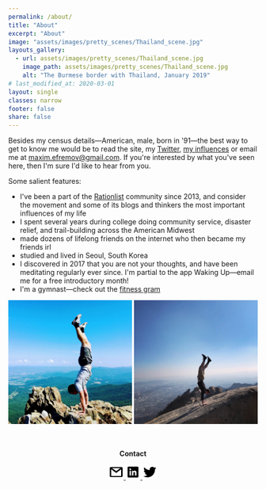 ```yaml
---
permalink: /about/
title: "About"
excerpt: "About"
image: "assets/images/pretty_scenes/Thailand_scene.jpg"
layouts_gallery:
  - url: assets/images/pretty_scenes/Thailand_scene.jpg
    image_path: assets/images/pretty_scenes/Thailand_scene.jpg
    alt: "The Burmese border with Thailand, January 2019"
# last_modified_at: 2020-03-01
layout: single
classes: narrow
footer: false
share: false
---
```


Besides my census details—American, male, born in '91—the best way to get to know me would be to read the site, my [Twitter](https://twitter.com/maxefremov), [my influences](http://www.paulgraham.com/ds.html) or email me at [maxim.efremov@gmail.com](mailto:maxim.efremov@gmail.com). If you're interested by what you've seen here, then I'm sure I'd like to hear from you.

Some salient features:

- I've been a part of the [Rationlist](https://www.lesswrong.com/) community since 2013, and consider the movement and some of its blogs and thinkers the most important influences of my life
- I spent several years during college doing community service, disaster relief, and trail-building across the American Midwest
- made dozens of lifelong friends on the internet who then became my friends irl
- studied and lived in Seoul, South Korea
- I discovered in 2017 that you are not your thoughts, and have been meditating regularly ever since. I'm partial to the app Waking Up—email me for a free introductory month!
- I'm a gymnast—check out the [fitness gram](https://www.instagram.com/maximally.me/)

<center>

<img src="/assets/images/handstands/shenandoah.jpg" alt="Shenendoah, Virgina" width="250"/>

<img src="/assets/images/handstands/bukhansan.jpg" alt="Bukhansan, Seoul, Korea" width="250"/>

<center>

<br>
<br>
<p><b>Contact</b></p>
<a href="mailto:maxim.efremov@gmail.com">
      <img alt="email" src="/assets/images/icons/gmail.png">
      
<a href="https://www.linkedin.com/in/maxim-efremov/">
      <img alt="LinkedIn" src="/assets/images/icons/linkedin.png">

<a href="http://www.twitter.com/maxefremov">
      <img alt="Twitter" src="/assets/images/icons/twitter.png">
<!-- 
<img src="/assets/images/icons/gmail.png">(mailto:maxim.efremov@gmail.com)
<img src="/assets/images/icons/linkedin.png">(https://www.linkedin.com/in/maxim-efremov/)
<img src="/assets/images/icons/twitter.png">(http://www.twitter.com/maxefremov) -->
